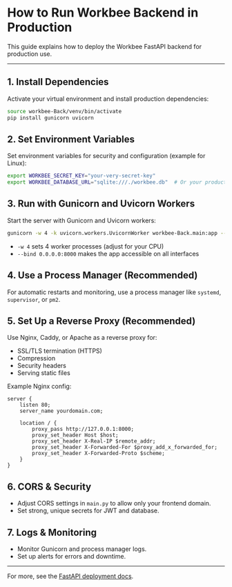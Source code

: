 # How to Run Workbee Backend in Production

This guide explains how to deploy the Workbee FastAPI backend for production use.

---

## 1. Install Dependencies

Activate your virtual environment and install production dependencies:
```bash
source workbee-Back/venv/bin/activate
pip install gunicorn uvicorn
```

## 2. Set Environment Variables

Set environment variables for security and configuration (example for Linux):
```bash
export WORKBEE_SECRET_KEY="your-very-secret-key"
export WORKBEE_DATABASE_URL="sqlite:///./workbee.db"  # Or your production DB URL
```

## 3. Run with Gunicorn and Uvicorn Workers

Start the server with Gunicorn and Uvicorn workers:
```bash
gunicorn -w 4 -k uvicorn.workers.UvicornWorker workbee-Back.main:app --bind 0.0.0.0:8000
```
- `-w 4` sets 4 worker processes (adjust for your CPU)
- `--bind 0.0.0.0:8000` makes the app accessible on all interfaces

## 4. Use a Process Manager (Recommended)

For automatic restarts and monitoring, use a process manager like `systemd`, `supervisor`, or `pm2`.

## 5. Set Up a Reverse Proxy (Recommended)

Use Nginx, Caddy, or Apache as a reverse proxy for:
- SSL/TLS termination (HTTPS)
- Compression
- Security headers
- Serving static files

Example Nginx config:
```
server {
    listen 80;
    server_name yourdomain.com;

    location / {
        proxy_pass http://127.0.0.1:8000;
        proxy_set_header Host $host;
        proxy_set_header X-Real-IP $remote_addr;
        proxy_set_header X-Forwarded-For $proxy_add_x_forwarded_for;
        proxy_set_header X-Forwarded-Proto $scheme;
    }
}
```

## 6. CORS & Security
- Adjust CORS settings in `main.py` to allow only your frontend domain.
- Set strong, unique secrets for JWT and database.

## 7. Logs & Monitoring
- Monitor Gunicorn and process manager logs.
- Set up alerts for errors and downtime.

---

For more, see the [FastAPI deployment docs](https://fastapi.tiangolo.com/deployment/). 
